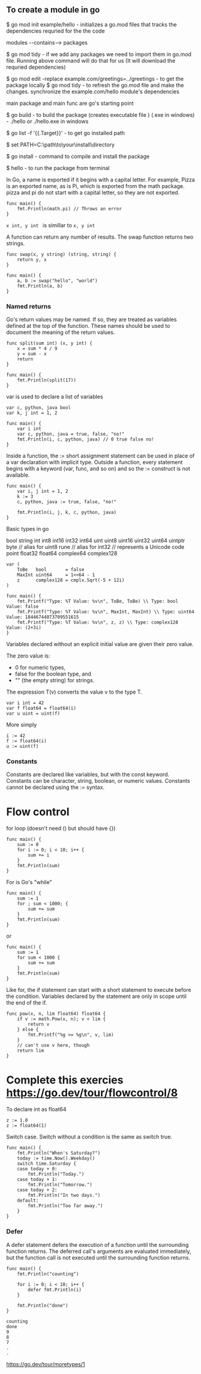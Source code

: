 ## To create a module in go
$ go mod init example/hello 
	- initializes a go.mod files that tracks the dependencies requried for the the code

modules --contains--> packages 

$ go mod tidy
	- if we add any packages we need to import them in go.mod file. Running above command will do that for us (It will download the requried dependencies)

$ go mod edit -replace example.com/greetings=../greetings
	- to get the package locally
$ go mod tidy
	- to refresh the go.mod file and make the changes. synchronize the example.com/hello module's dependencies

main package and main func are go's starting point 

$ go build
	- to build the package (creates executable file ) (.exe in windows)
	- ./hello or ./hello.exe in windows

$ go list -f '{{.Target}}'
	- to get go installed path

$ set PATH=C:\path\to\your\install\directory

$ go install
	- command to compile and install the package

$ hello
	- to run the package from terminal 

	
In Go, a name is exported if it begins with a capital letter. For example, Pizza is an exported name, as is Pi, which is exported from the math package. pizza and pi do not start with a capital letter, so they are not exported.

```
func main() {
	fmt.Println(math.pi) // Throws an error
}
```

``` x int, y int  ```
is simillar to
``` x, y int ```

A function can return any number of results. The swap function returns two strings.

```
func swap(x, y string) (string, string) {
	return y, x
}

func main() {
	a, b := swap("hello", "world")
	fmt.Println(a, b)
}
```

### Named returns

Go's return values may be named. If so, they are treated as variables defined at the top of the function. These names should be used to document the meaning of the return values.

```
func split(sum int) (x, y int) {
	x = sum * 4 / 9
	y = sum - x
	return
}

func main() {
	fmt.Println(split(17))
}
```

var is used to declare a list of variables

```
var c, python, java bool
var k, j int = 1, 2

func main() {
	var i int
	var c, python, java = true, false, "no!"
	fmt.Println(i, c, python, java) // 0 true false no!
}
```

Inside a function, the := short assignment statement can be used in place of a var declaration with implicit type. Outside a function, every statement begins with a keyword (var, func, and so on) and so the := construct is not available.

```
func main() {
	var i, j int = 1, 2
	k := 3
	c, python, java := true, false, "no!"

	fmt.Println(i, j, k, c, python, java)
}
```

Basic types in go

bool
string
int  int8  int16  int32  int64
uint uint8 uint16 uint32 uint64 uintptr
byte // alias for uint8
rune // alias for int32
     // represents a Unicode code point
float32 float64
complex64 complex128

```
var (
	ToBe   bool       = false
	MaxInt uint64     = 1<<64 - 1
	z      complex128 = cmplx.Sqrt(-5 + 12i)
)

func main() {
	fmt.Printf("Type: %T Value: %v\n", ToBe, ToBe) \\ Type: bool Value: false
	fmt.Printf("Type: %T Value: %v\n", MaxInt, MaxInt) \\ Type: uint64 Value: 18446744073709551615
	fmt.Printf("Type: %T Value: %v\n", z, z) \\ Type: complex128 Value: (2+3i)
}
``` 


Variables declared without an explicit initial value are given their zero value.

The zero value is:
* 0 for numeric types,
* false for the boolean type, and
* "" (the empty string) for strings.


The expression T(v) converts the value v to the type T.

```
var i int = 42
var f float64 = float64(i)
var u uint = uint(f)
```
More simply 
```
i := 42
f := float64(i)
u := uint(f)

```

### Constants
Constants are declared like variables, but with the const keyword. Constants can be character, string, boolean, or numeric values. Constants cannot be declared using the := syntax.

# Flow control

for loop (doesn't need () but should have {})
```
func main() {
	sum := 0
	for i := 0; i < 10; i++ {
		sum += i
	}
	fmt.Println(sum)
}
```

For is Go's "while"
```
func main() {
	sum := 1
	for ; sum < 1000; {
		sum += sum
	}
	fmt.Println(sum)
}
```
or
```
func main() {
	sum := 1
	for sum < 1000 {
		sum += sum
	}
	fmt.Println(sum)
}
```

Like for, the if statement can start with a short statement to execute before the condition. Variables declared by the statement are only in scope until the end of the if.
```
func pow(x, n, lim float64) float64 {
	if v := math.Pow(x, n); v < lim {
		return v
	} else {
		fmt.Printf("%g >= %g\n", v, lim)
	}
	// can't use v here, though
	return lim
}
```

# Complete this exercies https://go.dev/tour/flowcontrol/8

To declare int as float64
```
z := 1.0
z := float64(1)
```

Switch case. Switch without a condition is the same as switch true.

```
func main() {
	fmt.Println("When's Saturday?")
	today := time.Now().Weekday()
	switch time.Saturday {
	case today + 0:
		fmt.Println("Today.")
	case today + 1:
		fmt.Println("Tomorrow.")
	case today + 2:
		fmt.Println("In two days.")
	default:
		fmt.Println("Too far away.")
	}
}
```

### Defer
A defer statement defers the execution of a function until the surrounding function returns. The deferred call's arguments are evaluated immediately, but the function call is not executed until the surrounding function returns.

```
func main() {
	fmt.Println("counting")

	for i := 0; i < 10; i++ {
		defer fmt.Println(i)
	}

	fmt.Println("done")
}

counting
done
9
8
7
.
.
```



https://go.dev/tour/moretypes/1















